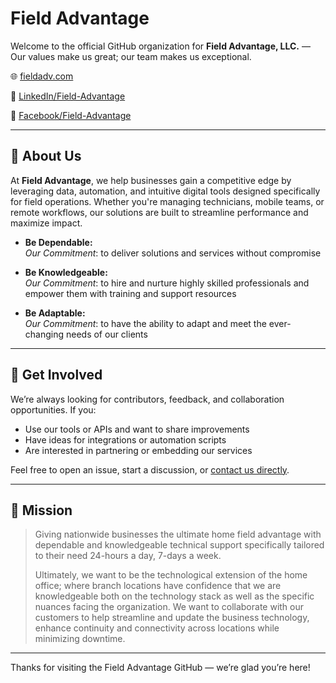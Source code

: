 # Field Advantage

Welcome to the official GitHub organization for **Field Advantage, LLC.** — Our values make us great; our team makes us exceptional.

🌐 [fieldadv.com](https://fieldadv.com)

🔗 [LinkedIn/Field-Advantage](https://www.linkedin.com/company/field-advantage/)

🔗 [Facebook/Field-Advantage](https://www.facebook.com/fieldadvantage)

---

## 🚀 About Us

At **Field Advantage**, we help businesses gain a competitive edge by leveraging data, automation, and intuitive digital tools designed specifically for field operations. Whether you're managing technicians, mobile teams, or remote workflows, our solutions are built to streamline performance and maximize impact.

- **Be Dependable:**  
_Our Commitment_: to deliver solutions and services without compromise

- **Be Knowledgeable:**  
_Our Commitment_: to hire and nurture highly skilled professionals and empower them with training and support resources

- **Be Adaptable:**  
_Our Commitment_: to have the ability to adapt and meet the ever-changing needs of our clients

---

## 🤝 Get Involved

We’re always looking for contributors, feedback, and collaboration opportunities. If you:

- Use our tools or APIs and want to share improvements
- Have ideas for integrations or automation scripts
- Are interested in partnering or embedding our services

Feel free to open an issue, start a discussion, or [contact us directly](https://www.fieldadv.com/contact/).

---

## 🧭 Mission

> Giving nationwide businesses the ultimate home field advantage with dependable and knowledgeable technical support specifically tailored to their need 24-hours a day, 7-days a week.
>
> Ultimately, we want to be the technological extension of the home office; where branch locations have confidence that we are knowledgeable both on the technology stack as well as the specific nuances facing the organization. We want to collaborate with our customers to help streamline and update the business technology, enhance continuity and connectivity across locations while minimizing downtime.

---

Thanks for visiting the Field Advantage GitHub — we’re glad you’re here!
